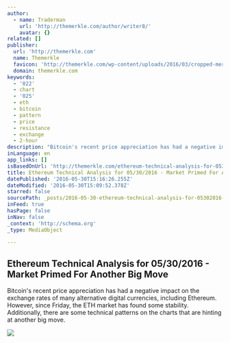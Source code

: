 ```yaml
---
author:
  - name: Traderman
    url: 'http://themerkle.com/author/writer8/'
    avatar: {}
related: []
publisher:
  url: 'http://themerkle.com'
  name: Themerkle
  favicon: 'http://themerkle.com/wp-content/uploads/2016/03/cropped-merkle-white-1-192x192.png'
  domain: themerkle.com
keywords:
  - '022'
  - chart
  - '025'
  - eth
  - bitcoin
  - pattern
  - price
  - resistance
  - exchange
  - 2-hour
description: "Bitcoin's recent price appreciation has had a negative impact on the exchange rates of many alternative digital currencies, including Ethereum. However, since Friday, the ETH market has found some stability. Additionally, there are some technical patterns on the charts that are hinting at another big move."
inLanguage: en
app_links: []
isBasedOnUrl: 'http://themerkle.com/ethereum-technical-analysis-for-05302016/'
title: Ethereum Technical Analysis for 05/30/2016 - Market Primed For Another Big Move
datePublished: '2016-05-30T15:16:26.255Z'
dateModified: '2016-05-30T15:09:52.378Z'
starred: false
sourcePath: _posts/2016-05-30-ethereum-technical-analysis-for-05302016-market-primed-f.md
inFeed: true
hasPage: false
inNav: false
_context: 'http://schema.org'
_type: MediaObject

---
```

<article style=""><h1>Ethereum Technical Analysis for 05/30/2016 - Market Primed For Another Big Move</h1><p>Bitcoin's recent price appreciation has had a negative impact on the exchange rates of many alternative digital currencies, including Ethereum. However, since Friday, the ETH market has found some stability. Additionally, there are some technical patterns on the charts that are hinting at another big move.</p><img src="http://themerkle.com/wp-content/uploads/2016/05/ethereum-technical-analysis-May30.png" /></article>